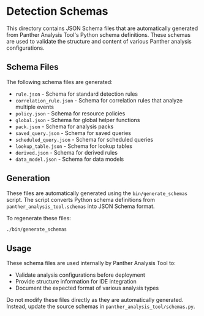 # Detection Schemas

This directory contains JSON Schema files that are automatically generated from Panther Analysis Tool's Python schema definitions. These schemas are used to validate the structure and content of various Panther analysis configurations.

## Schema Files

The following schema files are generated:

- `rule.json` - Schema for standard detection rules
- `correlation_rule.json` - Schema for correlation rules that analyze multiple events
- `policy.json` - Schema for resource policies
- `global.json` - Schema for global helper functions
- `pack.json` - Schema for analysis packs
- `saved_query.json` - Schema for saved queries
- `scheduled_query.json` - Schema for scheduled queries
- `lookup_table.json` - Schema for lookup tables
- `derived.json` - Schema for derived rules
- `data_model.json` - Schema for data models

## Generation

These files are automatically generated using the `bin/generate_schemas` script. The script converts Python schema definitions from `panther_analysis_tool.schemas` into JSON Schema format.

To regenerate these files:

```bash
./bin/generate_schemas
```

## Usage

These schema files are used internally by Panther Analysis Tool to:
- Validate analysis configurations before deployment
- Provide structure information for IDE integration
- Document the expected format of various analysis types

Do not modify these files directly as they are automatically generated. Instead, update the source schemas in `panther_analysis_tool/schemas.py`. 